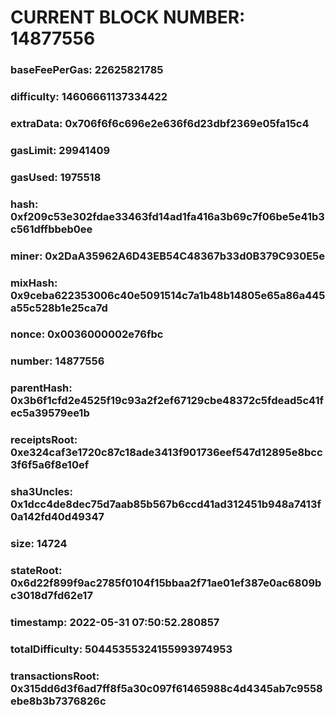 # CURRENT BLOCK NUMBER: 14877556

### baseFeePerGas: 22625821785
### difficulty: 14606661137334422
### extraData: 0x706f6f6c696e2e636f6d23dbf2369e05fa15c4
### gasLimit: 29941409
### gasUsed: 1975518
### hash: 0xf209c53e302fdae33463fd14ad1fa416a3b69c7f06be5e41b3c561dffbbeb0ee
### miner: 0x2DaA35962A6D43EB54C48367b33d0B379C930E5e
### mixHash: 0x9ceba622353006c40e5091514c7a1b48b14805e65a86a445a55c528b1e25ca7d
### nonce: 0x0036000002e76fbc
### number: 14877556
### parentHash: 0x3b6f1cfd2e4525f19c93a2f2ef67129cbe48372c5fdead5c41fec5a39579ee1b
### receiptsRoot: 0xe324caf3e1720c87c18ade3413f901736eef547d12895e8bcc3f6f5a6f8e10ef
### sha3Uncles: 0x1dcc4de8dec75d7aab85b567b6ccd41ad312451b948a7413f0a142fd40d49347
### size: 14724
### stateRoot: 0x6d22f899f9ac2785f0104f15bbaa2f71ae01ef387e0ac6809bc3018d7fd62e17
### timestamp: 2022-05-31 07:50:52.280857
### totalDifficulty: 50445355324155993974953
### transactionsRoot: 0x315dd6d3f6ad7ff8f5a30c097f61465988c4d4345ab7c9558ebe8b3b7376826c
